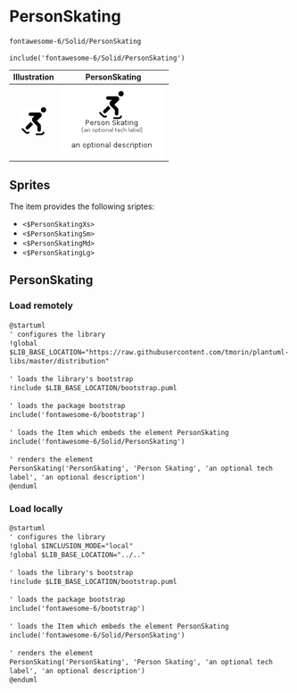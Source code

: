 # PersonSkating


```text
fontawesome-6/Solid/PersonSkating
```

```text
include('fontawesome-6/Solid/PersonSkating')
```



| Illustration | PersonSkating |
| :---: | :---: |
| ![illustration for Illustration](../../fontawesome-6/Solid/PersonSkating.png) | ![illustration for PersonSkating](../../fontawesome-6/Solid/PersonSkating.Local.png) |



## Sprites
The item provides the following sriptes:

- `<$PersonSkatingXs>`
- `<$PersonSkatingSm>`
- `<$PersonSkatingMd>`
- `<$PersonSkatingLg>`





## PersonSkating

### Load remotely
```plantuml
@startuml
' configures the library
!global $LIB_BASE_LOCATION="https://raw.githubusercontent.com/tmorin/plantuml-libs/master/distribution"

' loads the library's bootstrap
!include $LIB_BASE_LOCATION/bootstrap.puml

' loads the package bootstrap
include('fontawesome-6/bootstrap')

' loads the Item which embeds the element PersonSkating
include('fontawesome-6/Solid/PersonSkating')

' renders the element
PersonSkating('PersonSkating', 'Person Skating', 'an optional tech label', 'an optional description')
@enduml
```

### Load locally
```plantuml
@startuml
' configures the library
!global $INCLUSION_MODE="local"
!global $LIB_BASE_LOCATION="../.."

' loads the library's bootstrap
!include $LIB_BASE_LOCATION/bootstrap.puml

' loads the package bootstrap
include('fontawesome-6/bootstrap')

' loads the Item which embeds the element PersonSkating
include('fontawesome-6/Solid/PersonSkating')

' renders the element
PersonSkating('PersonSkating', 'Person Skating', 'an optional tech label', 'an optional description')
@enduml
```

